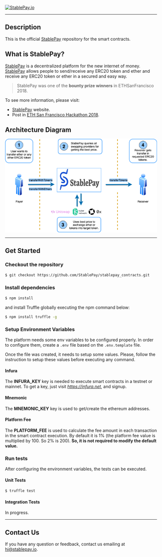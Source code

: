 [![StablePay.io](https://stablepay.io/static/twitter.jpg)](https://stablepay.io)

---
## Description

This is the official [StablePay](https://stablepay.io) repository for the smart contracts.

## What is StablePay?

[StablePay](https://stablepay.io) is a decentralized platform for the new internet of money. [StablePay](https://stablepay.io) allows people to send/receive any ERC20 token and ether and receive any ERC20 token or ether in a secured and easy way.

> StablePay was one of the **bounty prize winners** in ETHSanFrancisco 2018.

To see more information, please visit:

* [StablePay](https://stablepay.io) website.
* Post in [ETH San Francisco Hackathon 2018](https://devpost.com/software/stablepay).

## Architecture Diagram

![diagram](./docs/images/architecture.png)

---

## Get Started

### Checkout the repository

```sh
$ git checkout https://github.com/StablePay/stablepay_contracts.git
```

### Install dependencies

```sh
$ npm install
```
and install Truffle globally executing the npm command below:
```sh
$ npm install truffle -g
```

### Setup Environment Variables

The platform needs some env variables to be configured properly. In order to configure them, create a `.env` file based on the `.env.template` file.

Once the file was created, it needs to setup some values. Please, follow the instruction to setup these values before executing any command.

#### Infura

The **INFURA_KEY** key is needed to execute smart contracts in a testnet or mainnet. To get a key, just visit *https://infura.net*, and signup.

#### Mnemonic

 The **MNEMONIC_KEY** key is used to get/create the ethereum addresses.

#### Platform Fee

 The **PLATFORM_FEE** is used to calculate the fee amount in each transaction in the smart contract execution. By default it is 1% (the platform fee value is multiplied by 100. So 2% is 200). **So, it is not required to modify the default value.**

### Run tests

After configuring the environment variables, the tests can be executed.

#### Unit Tests

```sh
$ truffle test
```

#### Integration Tests

In progress.

---

## Contact Us

If you have any question or feedback, contact us emailing at hi@stablepay.io.